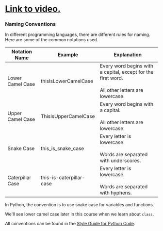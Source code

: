 # [Link to video.](https://www.youtube.com/watch?v=gmtO7mZxuh8&list=PLVD25niNi0Bkuz5cUyBsw_oCgwrKdzgDa)

### Naming Conventions

In different programming languages, there are different rules for naming. Here are some of the common notations used.

| Notation Name    | Example                  | Explanation                                                  |
| ---| --- | --- |
| Lower Camel Case       | thisIsLowerCamelCase          | Every word begins with a capital, except for the first word.<br/><br/>All other letters are lowercase. |
| Upper Camel Case      | ThisIsUpperCamelCase         | Every word begins with a capital.<br/><br/>All other letters are lowercase. |
| Snake Case       | this_is_snake_case       | Every letter is lowercase.<br/><br/>Words are separated with underscores. |
| Caterpillar Case | this-is-caterpillar-case | Every letter is lowercase.<br/><br/>Words are separated with hyphens. |

In Python, the convention is to use snake case for variables and functions. 

We'll see lower camel case later in this course when we learn about `class`.

All conventions can be found in the [Style Guide for Python Code](https://www.python.org/dev/peps/pep-0008).
